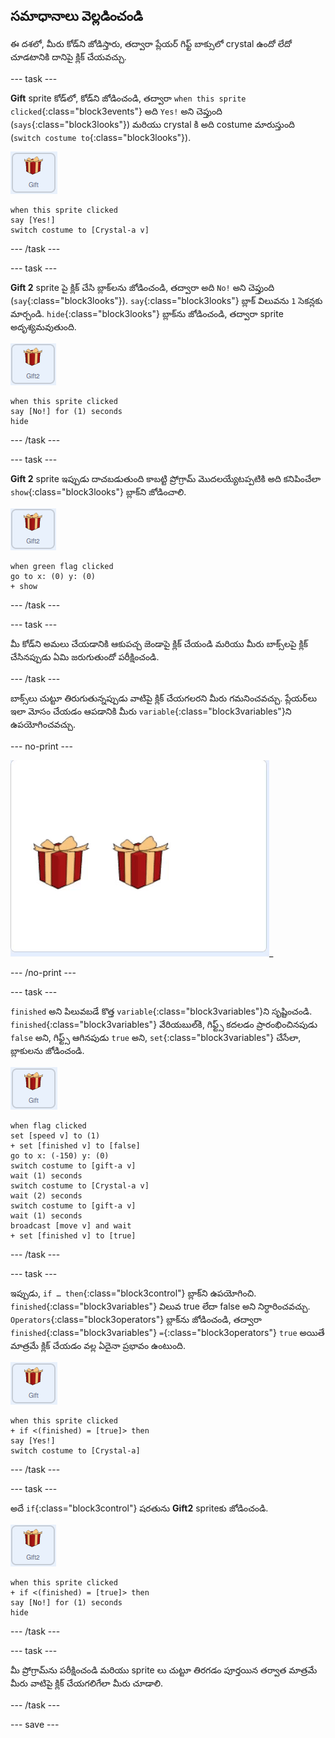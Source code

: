 ## సమాధానాలు వెల్లడించండి

ఈ దశలో, మీరు కోడ్‌ని జోడిస్తారు, తద్వారా ప్లేయర్ గిఫ్ట్ బాక్సులో crystal ఉందో లేదో చూడటానికి దానిపై క్లిక్ చేయవచ్చు.

--- task ---

**Gift** sprite కోడ్‌లో, కోడ్‌ని జోడించండి, తద్వారా `when this sprite clicked`{:class="block3events"} అది `Yes!` అని చెప్తుంది (`says`{:class="block3looks"}) మరియు crystal కి అది costume మారుస్తుంది (`switch costume to`{:class="block3looks"}).

![gift sprite యొక్క చిత్రం](images/gift-sprite.png)

```blocks3
when this sprite clicked
say [Yes!]
switch costume to [Crystal-a v]
```

--- /task ---

--- task ---

**Gift 2** sprite పై క్లిక్ చేసి బ్లాక్‌లను జోడించండి, తద్వారా అది `No!` అని చెప్తుంది (`say`{:class="block3looks"}). `say`{:class="block3looks"} బ్లాక్ విలువను `1` సెకన్లకు మార్చండి. `hide`{:class="block3looks"} బ్లాక్‌ను జోడించండి, తద్వారా sprite అదృశ్యమవుతుంది.

![gift2 sprite యొక్క చిత్రం](images/gift2-sprite.png)

```blocks3
when this sprite clicked
say [No!] for (1) seconds
hide
```

--- /task ---

--- task ---

**Gift 2** sprite ఇప్పుడు దాచబడుతుంది కాబట్టి ప్రోగ్రామ్ మొదలయ్యేటప్పటికి అది కనిపించేలా `show`{:class="block3looks"} బ్లాక్‌ని జోడించాలి.

![gift2 sprite యొక్క చిత్రం](images/gift2-sprite.png)

```blocks3
when green flag clicked
go to x: (0) y: (0)
+ show
```

--- /task ---

--- task ---

మీ కోడ్‌ని అమలు చేయడానికి ఆకుపచ్చ జెండాపై క్లిక్ చేయండి మరియు మీరు బాక్స్‌లపై క్లిక్ చేసినప్పుడు ఏమి జరుగుతుందో పరీక్షించండి.

--- /task ---

బాక్స్‌లు చుట్టూ తిరుగుతున్నప్పుడు వాటిపై క్లిక్ చేయగలరని మీరు గమనించవచ్చు. ప్లేయర్‌లు ఇలా మోసం చేయడం ఆపడానికి మీరు `variable`{:class="block3variables"}ని ఉపయోగించవచ్చు.

--- no-print ---

![యానిమేటెడ్ gif, గిఫ్టులు కదలిక ఆపడానికి ముందే వాటిపై క్లిక్ చేయడాన్ని చూపుతుంది](images/cheat.gif)_

--- /no-print ---

--- task ---

`finished` అని పిలువబడే కొత్త `variable`{:class="block3variables"}ని సృష్టించండి. `finished`{:class="block3variables"} వేరియబుల్‌కి, గిఫ్ట్స్ కదలడం ప్రారంభించినపుడు `false` అని, గిఫ్ట్స్ ఆగినపుడు `true` అని, `set`{:class="block3variables"} చేసేలా, బ్లాకులను జోడించండి.

![gift sprite యొక్క చిత్రం](images/gift-sprite.png)

```blocks3
when flag clicked
set [speed v] to (1)
+ set [finished v] to [false]
go to x: (-150) y: (0)
switch costume to [gift-a v]
wait (1) seconds
switch costume to [Crystal-a v]
wait (2) seconds
switch costume to [gift-a v]
wait (1) seconds
broadcast [move v] and wait
+ set [finished v] to [true]
```

--- /task ---

--- task ---

ఇప్పుడు, `if … then`{:class="block3control"} బ్లాక్‌ని ఉపయోగించి. `finished`{:class="block3variables"} విలువ true లేదా false అని నిర్ధారించవచ్చు. `Operators`{:class="block3operators"} బ్లాక్‌ను జోడించండి, తద్వారా `finished`{:class="block3variables"} `=`{:class="block3operators"} `true` అయితే మాత్రమే క్లిక్ చేయడం వల్ల ఏదైనా ప్రభావం ఉంటుంది.

![gift sprite యొక్క చిత్రం](images/gift-sprite.png)

```blocks3
when this sprite clicked
+ if <(finished) = [true]> then
say [Yes!]
switch costume to [Crystal-a]
```

--- /task ---

--- task ---

అదే `if`{:class="block3control"} షరతును **Gift2** spriteకు జోడించండి.

![gift2 sprite యొక్క చిత్రం](images/gift2-sprite.png)

```blocks3
when this sprite clicked
+ if <(finished) = [true]> then
say [No!] for (1) seconds
hide
```

--- /task ---

--- task ---

మీ ప్రోగ్రామ్‌ను పరీక్షించండి మరియు sprite లు చుట్టూ తిరగడం పూర్తయిన తర్వాత మాత్రమే మీరు వాటిపై క్లిక్ చేయగలిగేలా మీరు చూడాలి.

--- /task ---

--- save ---
	




